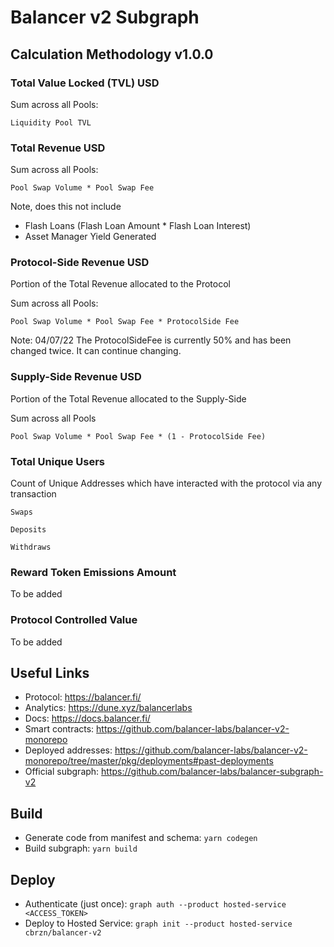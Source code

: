 # Balancer v2 Subgraph

## Calculation Methodology v1.0.0

### Total Value Locked (TVL) USD

Sum across all Pools:

`Liquidity Pool TVL`

### Total Revenue USD

Sum across all Pools:

`Pool Swap Volume * Pool Swap Fee`

Note, does this not include

- Flash Loans (Flash Loan Amount \* Flash Loan Interest)
- Asset Manager Yield Generated

### Protocol-Side Revenue USD

Portion of the Total Revenue allocated to the Protocol

Sum across all Pools:

`Pool Swap Volume * Pool Swap Fee * ProtocolSide Fee`

Note: 04/07/22 The ProtocolSideFee is currently 50% and has been changed twice. It can continue changing.

### Supply-Side Revenue USD

Portion of the Total Revenue allocated to the Supply-Side

Sum across all Pools

`Pool Swap Volume * Pool Swap Fee * (1 - ProtocolSide Fee)`

### Total Unique Users

Count of Unique Addresses which have interacted with the protocol via any transaction

`Swaps`

`Deposits`

`Withdraws`

### Reward Token Emissions Amount

To be added

### Protocol Controlled Value

To be added

## Useful Links

- Protocol: https://balancer.fi/
- Analytics: https://dune.xyz/balancerlabs
- Docs: https://docs.balancer.fi/
- Smart contracts: https://github.com/balancer-labs/balancer-v2-monorepo
- Deployed addresses: https://github.com/balancer-labs/balancer-v2-monorepo/tree/master/pkg/deployments#past-deployments
- Official subgraph: https://github.com/balancer-labs/balancer-subgraph-v2

## Build

- Generate code from manifest and schema: `yarn codegen`
- Build subgraph: `yarn build`

## Deploy

- Authenticate (just once): `graph auth --product hosted-service <ACCESS_TOKEN>`
- Deploy to Hosted Service: `graph init --product hosted-service cbrzn/balancer-v2`
